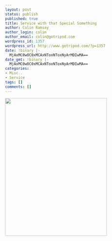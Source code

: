 ```yaml
---
layout: post
status: publish
published: true
title: Service with that Special Something
author: Colin Ramsay
author_login: colin
author_email: colin@gotripod.com
wordpress_id: 1357
wordpress_url: http://www.gotripod.com/?p=1357
date: !binary |-
  MjAxMC0wOC0xMCAxNToxNToxNyArMDIwMA==
date_gmt: !binary |-
  MjAxMC0wOC0xMCAxNToxNToxNyArMDIwMA==
categories:
- Misc..
- Service
tags: []
comments: []
---
```

<p><a href="http://www.gotripod.com/wp-content/uploads/2010/08/ajpml.jpg"><img class="alignleft size-full wp-image-1361" title="shoerepair" src="http://www.gotripod.com/wp-content/uploads/2010/08/ajpml.jpg" alt="" width="334" height="452" /></a></p>
